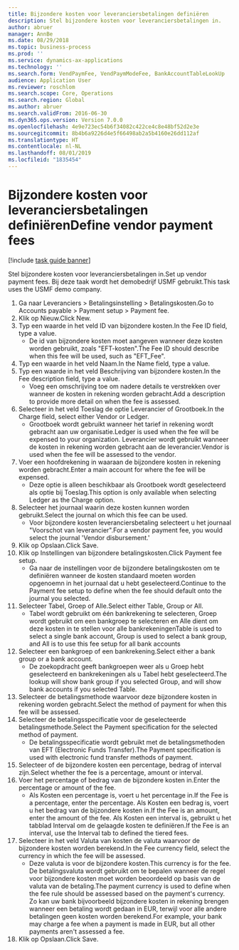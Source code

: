 ```yaml
---
title: Bijzondere kosten voor leveranciersbetalingen definiëren
description: Stel bijzondere kosten voor leveranciersbetalingen in.
author: abruer
manager: AnnBe
ms.date: 08/29/2018
ms.topic: business-process
ms.prod: ''
ms.service: dynamics-ax-applications
ms.technology: ''
ms.search.form: VendPaymFee, VendPaymModeFee, BankAccountTableLookUp
audience: Application User
ms.reviewer: roschlom
ms.search.scope: Core, Operations
ms.search.region: Global
ms.author: abruer
ms.search.validFrom: 2016-06-30
ms.dyn365.ops.version: Version 7.0.0
ms.openlocfilehash: 4e9e723ec54b6f34082c422ce4c8e48bf52d2e3e
ms.sourcegitcommit: 8b4b6a9226d4e5f66498ab2a5b4160e26dd112af
ms.translationtype: HT
ms.contentlocale: nl-NL
ms.lasthandoff: 08/01/2019
ms.locfileid: "1835454"
---
```

# <a name="define-vendor-payment-fees"></a><span data-ttu-id="e5956-103">Bijzondere kosten voor leveranciersbetalingen definiëren</span><span class="sxs-lookup"><span data-stu-id="e5956-103">Define vendor payment fees</span></span>

[!include [task guide banner](../../includes/task-guide-banner.md)]

<span data-ttu-id="e5956-104">Stel bijzondere kosten voor leveranciersbetalingen in.</span><span class="sxs-lookup"><span data-stu-id="e5956-104">Set up vendor payment fees.</span></span> <span data-ttu-id="e5956-105">Bij deze taak wordt het demobedrijf USMF gebruikt.</span><span class="sxs-lookup"><span data-stu-id="e5956-105">This task uses the USMF demo company.</span></span>

1. <span data-ttu-id="e5956-106">Ga naar Leveranciers > Betalingsinstelling > Betalingskosten.</span><span class="sxs-lookup"><span data-stu-id="e5956-106">Go to Accounts payable > Payment setup > Payment fee.</span></span>
2. <span data-ttu-id="e5956-107">Klik op Nieuw.</span><span class="sxs-lookup"><span data-stu-id="e5956-107">Click New.</span></span>
3. <span data-ttu-id="e5956-108">Typ een waarde in het veld ID van bijzondere kosten.</span><span class="sxs-lookup"><span data-stu-id="e5956-108">In the Fee ID field, type a value.</span></span>
    * <span data-ttu-id="e5956-109">De id van bijzondere kosten moet aangeven wanneer deze kosten worden gebruikt, zoals "EFT-kosten".</span><span class="sxs-lookup"><span data-stu-id="e5956-109">The Fee ID should describe when this fee will be used, such as "EFT_Fee".</span></span>  
4. <span data-ttu-id="e5956-110">Typ een waarde in het veld Naam.</span><span class="sxs-lookup"><span data-stu-id="e5956-110">In the Name field, type a value.</span></span>
5. <span data-ttu-id="e5956-111">Typ een waarde in het veld Beschrijving van bijzondere kosten.</span><span class="sxs-lookup"><span data-stu-id="e5956-111">In the Fee description field, type a value.</span></span>
    * <span data-ttu-id="e5956-112">Voeg een omschrijving toe om nadere details te verstrekken over wanneer de kosten in rekening worden gebracht.</span><span class="sxs-lookup"><span data-stu-id="e5956-112">Add a description to provide more detail on when the fee is assessed.</span></span>  
6. <span data-ttu-id="e5956-113">Selecteer in het veld Toeslag de optie Leverancier of Grootboek.</span><span class="sxs-lookup"><span data-stu-id="e5956-113">In the Charge field, select either Vendor or Ledger.</span></span>
    * <span data-ttu-id="e5956-114">Grootboek wordt gebruikt wanneer het tarief in rekening wordt gebracht aan uw organisatie.</span><span class="sxs-lookup"><span data-stu-id="e5956-114">Ledger is used when the fee will be expensed to your organization.</span></span>  <span data-ttu-id="e5956-115">Leverancier wordt gebruikt wanneer de kosten in rekening worden gebracht aan de leverancier.</span><span class="sxs-lookup"><span data-stu-id="e5956-115">Vendor is used when the fee will be assessed to the vendor.</span></span>  
7. <span data-ttu-id="e5956-116">Voer een hoofdrekening in waaraan de bijzondere kosten in rekening worden gebracht.</span><span class="sxs-lookup"><span data-stu-id="e5956-116">Enter a main account for where the fee will be expensed.</span></span>
    * <span data-ttu-id="e5956-117">Deze optie is alleen beschikbaar als Grootboek wordt geselecteerd als optie bij Toeslag.</span><span class="sxs-lookup"><span data-stu-id="e5956-117">This option is only available when selecting Ledger as the Charge option.</span></span>  
8. <span data-ttu-id="e5956-118">Selecteer het journaal waarin deze kosten kunnen worden gebruikt.</span><span class="sxs-lookup"><span data-stu-id="e5956-118">Select the journal on which this fee can be used.</span></span> 
    * <span data-ttu-id="e5956-119">Voor bijzondere kosten leveranciersbetaling selecteert u het journaal "Voorschot van leverancier".</span><span class="sxs-lookup"><span data-stu-id="e5956-119">For a vendor payment fee, you would select the journal 'Vendor disbursement.'</span></span>  
9. <span data-ttu-id="e5956-120">Klik op Opslaan.</span><span class="sxs-lookup"><span data-stu-id="e5956-120">Click Save.</span></span>
10. <span data-ttu-id="e5956-121">Klik op Instellingen van bijzondere betalingskosten.</span><span class="sxs-lookup"><span data-stu-id="e5956-121">Click Payment fee setup.</span></span>
    * <span data-ttu-id="e5956-122">Ga naar de instellingen voor de bijzondere betalingskosten om te definiëren wanneer de kosten standaard moeten worden opgenoemn in het journaal dat u hebt geselecteerd.</span><span class="sxs-lookup"><span data-stu-id="e5956-122">Continue to the Payment fee setup to define when the fee should default onto the journal you selected.</span></span>  
11. <span data-ttu-id="e5956-123">Selecteer Tabel, Groep of Alle.</span><span class="sxs-lookup"><span data-stu-id="e5956-123">Select either Table, Group or All.</span></span>
    * <span data-ttu-id="e5956-124">Tabel wordt gebruikt om één bankrekening te selecteren, Groep wordt gebruikt om een bankgroep te selecteren en Alle dient om deze kosten in te stellen voor alle bankrekeningen</span><span class="sxs-lookup"><span data-stu-id="e5956-124">Table is used to select a single bank account, Group is used to select a bank group, and All is to use this fee setup for all bank accounts</span></span>  
12. <span data-ttu-id="e5956-125">Selecteer een bankgroep of een bankrekening.</span><span class="sxs-lookup"><span data-stu-id="e5956-125">Select either a bank group or a bank account.</span></span>
    * <span data-ttu-id="e5956-126">De zoekopdracht geeft bankgroepen weer als u Groep hebt geselecteerd en bankrekeningen als u Tabel hebt geselecteerd.</span><span class="sxs-lookup"><span data-stu-id="e5956-126">The lookup will show bank group if you selected Group, and will show bank accounts if you selected Table.</span></span>  
13. <span data-ttu-id="e5956-127">Selecteer de betalingsmethode waarvoor deze bijzondere kosten in rekening worden gebracht.</span><span class="sxs-lookup"><span data-stu-id="e5956-127">Select the method of payment for when this fee will be assessed.</span></span>
14. <span data-ttu-id="e5956-128">Selecteer de betalingsspecificatie voor de geselecteerde betalingsmethode.</span><span class="sxs-lookup"><span data-stu-id="e5956-128">Select the Payment specification for the selected method of payment.</span></span>
    * <span data-ttu-id="e5956-129">De betalingsspecificatie wordt gebruikt met de betalingsmethoden van EFT (Electronic Funds Transfer).</span><span class="sxs-lookup"><span data-stu-id="e5956-129">The Payment specification is used with electronic fund transfer methods of payment.</span></span>  
15. <span data-ttu-id="e5956-130">Selecteer of de bijzondere kosten een percentage, bedrag of interval zijn.</span><span class="sxs-lookup"><span data-stu-id="e5956-130">Select whether the fee is a percentage, amount or interval.</span></span>
16. <span data-ttu-id="e5956-131">Voer het percentage of bedrag van de bijzondere kosten in.</span><span class="sxs-lookup"><span data-stu-id="e5956-131">Enter the percentage or amount of the fee.</span></span>
    * <span data-ttu-id="e5956-132">Als Kosten een percentage is, voert u het percentage in.</span><span class="sxs-lookup"><span data-stu-id="e5956-132">If the Fee is a percentage, enter the percentage.</span></span> <span data-ttu-id="e5956-133">Als Kosten een bedrag is, voert u het bedrag van de bijzondere kosten in.</span><span class="sxs-lookup"><span data-stu-id="e5956-133">If the Fee is an amount, enter the amount of the fee.</span></span> <span data-ttu-id="e5956-134">Als Kosten een interval is, gebruikt u het tabblad Interval om de gelaagde kosten te definiëren.</span><span class="sxs-lookup"><span data-stu-id="e5956-134">If the Fee is an interval, use the Interval tab to defined the tiered fees.</span></span>  
17. <span data-ttu-id="e5956-135">Selecteer in het veld Valuta van kosten de valuta waarvoor de bijzondere kosten worden berekend.</span><span class="sxs-lookup"><span data-stu-id="e5956-135">In the Fee currency field, select the currency in which the fee will be assessed.</span></span>
    * <span data-ttu-id="e5956-136">Deze valuta is voor de bijzondere kosten.</span><span class="sxs-lookup"><span data-stu-id="e5956-136">This currency is for the fee.</span></span> <span data-ttu-id="e5956-137">De betalingsvaluta wordt gebruikt om te bepalen wanneer de regel voor bijzondere kosten moet worden beoordeeld op basis van de valuta van de betaling.</span><span class="sxs-lookup"><span data-stu-id="e5956-137">The payment currency is used to define when the fee rule should be assessed based on the payment's currency.</span></span> <span data-ttu-id="e5956-138">Zo kan uw bank bijvoorbeeld bijzondere kosten in rekening brengen wanneer een betaling wordt gedaan in EUR, terwijl voor alle andere betalingen geen kosten worden berekend.</span><span class="sxs-lookup"><span data-stu-id="e5956-138">For example, your bank may charge a fee when a payment is made in EUR, but all other payments aren't assessed a fee.</span></span>  
18. <span data-ttu-id="e5956-139">Klik op Opslaan.</span><span class="sxs-lookup"><span data-stu-id="e5956-139">Click Save.</span></span>

